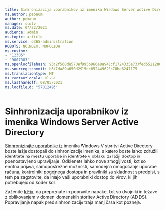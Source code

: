 ```yaml
---
title: Sinhronizacija uporabnikov iz imenika Windows Server Active Directory
ms.author: pebaum
author: pebaum
manager: scotv
ms.date: 07/22/2021
audience: Admin
ms.topic: article
ms.service: o365-administration
ROBOTS: NOINDEX, NOFOLLOW
ms.custom:
- "12305"
- "9007383"
ms.openlocfilehash: 93d2f568de570ef995b966e8a941cf1724335e733fed5521280396516437d698
ms.sourcegitcommit: b5f7da89a650d2915dc652449623c78be6247175
ms.translationtype: MT
ms.contentlocale: sl-SI
ms.lasthandoff: 08/05/2021
ms.locfileid: "57812495"
---
```

# <a name="sync-users-from-your-windows-server-active-directory"></a>Sinhronizacija uporabnikov iz imenika Windows Server Active Directory

[Sinhronizirajte uporabnike iz](https://admin.microsoft.com/AdminPortal/Home#/featureexplorer/security/Identity) imenika Windows V storitvi Active Directory boste lažje dostopali do sinhronizacije imenika, s katero boste lahko združili identitete na mestu uporabe in identitete v oblaku za lažji dostop in poenostavljeno upravljanje. Odklenete lahko nove zmogljivosti, kot so enotna prijava, samopostrežne možnosti, samodejno omogočanje uporabe računa, kontrolniki pogojnega dostopa in pravilniki za skladnost s predpisi, s tem pa zagotovite, da imajo vaši uporabniki dostop do virov, ki jih potrebujejo od koder koli. 

Zaženite [IdFix,](https://admin.microsoft.com/Adminportal/Home?source=applauncher#/modernonboarding/IdentityWizard) da prepoznate in popravite napake, kot so dvojniki in težave z oblikovanjem v domeni domenskih storitev Active Directory (AD DS). Popravljanje napak pred sinhronizacijo traja manj časa kot pozneje.

